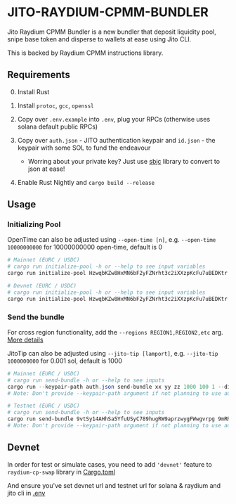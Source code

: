# JITO-RAYDIUM-CPMM-BUNDLER

Jito Raydium CPMM Bundler is a new bundler that deposit liquidity pool, snipe base token and disperse to wallets at ease using Jito CLI.

This is backed by Raydium CPMM instructions library.

## Requirements

0. Install Rust
1. Install `protoc`, `gcc`, `openssl`
2. Copy over `.env.example` into `.env`, plug your RPCs (otherwise uses solana default public RPCs)
3. Copy over `auth.json` - JITO authentication keypair and `id.json` - the keypair with some SOL to fund the endeavour

   - Worring about your private key? Just use [sbjc](https://lib.rs/crates/solana-base58-json-converter) library to convert to json at ease!

4. Enable Rust Nightly and `cargo build --release`

## Usage

### Initializing Pool

OpenTime can also be adjusted using `--open-time [n]`, e.g. `--open-time 10000000000` for 10000000000 open-time, default is 0

```powershell
# Mainnet (EURC / USDC)
# cargo run initialize-pool -h or --help to see input variables
cargo run initialize-pool HzwqbKZw8HxMN6bF2yFZNrht3c2iXXzpKcFu7uBEDKtr EPjFWdd5AufqSSqeM2qN1xzybapC8G4wEGGkZwyTDt1v 1 10000 1000000
```

```powershell
# Devnet (EURC / USDC)
# cargo run initialize-pool -h or --help to see input variables
cargo run initialize-pool HzwqbKZw8HxMN6bF2yFZNrht3c2iXXzpKcFu7uBEDKtr 4zMMC9srt5Ri5X14GAgXhaHii3GnPAEERYPJgZJDncDU 10000 1000000
```

### Send the bundle

For cross region functionality, add the `--regions REGION1,REGION2,etc` arg. [More details](https://jito-labs.gitbook.io/mev/searcher-services/recommendations#cross-region)

JitoTip can also be adjusted using `--jito-tip [lamport]`, e.g. `--jito-tip 1000000000` for 0.001 sol, default is 1000

```powershell
# Mainnet (EURC / USDC)
# cargo run send-bundle -h or --help to see inputs
cargo run --keypair-path auth.json send-bundle xx yy zz 1000 100 1 --disperse-wallets 96gYZGLnJYVFmbjzopPSU6QiEV5fGqZNyN9nmNhvrZU5
# Note: Don't provide --keypair-path argument if not planning to use authentication
```

```powershell
# Testnet (EURC / USDC)
# cargo run send-bundle -h or --help to see inputs
cargo run send-bundle 9vtSy14AHhSa5YfuUSyC789hugRW9aprzwygFWwgvrpg 9mRRczk7jbWG1rXHfnmHkmkwmrf9QoD1TpcNPT6CohVe 5UDo7EdsHU5YaBSJCcmdA7c5idxykdZbR3D4TxrccxNN 1000 100 1 --disperse-wallets B1mrQSpdeMU9gCvkJ6VsXVVoYjRGkNA7TtjMyqxrhecH
# Note: Don't provide --keypair-path argument if not planning to use authentication
```

## Devnet

In order for test or simulate cases, you need to add `'devnet'` feature to `raydium-cp-swap` library in [Cargo.toml](./cli/Cargo.toml)

And ensure you've set devnet url and testnet url for solana & raydium and jito cli in [.env](.env)
